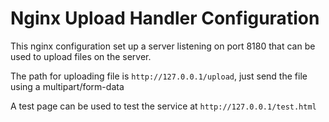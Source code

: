 # Nginx Upload Handler Configuration

This nginx configuration set up a server listening on port 8180
that can be used to upload files on the server.

The path for uploading file is ``http://127.0.0.1/upload``, just send the file using a multipart/form-data

A test page can be used to test the service at ``http://127.0.0.1/test.html``

